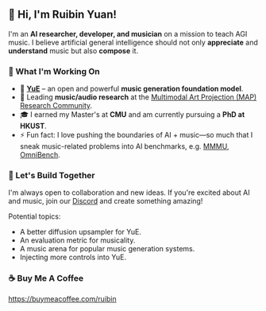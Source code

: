 <!--
**a43992899/a43992899** is a ✨ _special_ ✨ repository because its `README.md` (this file) appears on your GitHub profile.

Here are some ideas to get you started:

- 🔭 I’m currently working on ...
- 🌱 I’m currently learning ...
- 👯 I’m looking to collaborate on ...
- 🤔 I’m looking for help with ...
- 💬 Ask me about ...
- 📫 How to reach me: ...
- 😄 Pronouns: ...
- ⚡ Fun fact: ...
-->

## 👋 Hi, I'm Ruibin Yuan!  

I'm an **AI researcher, developer, and musician** on a mission to teach AGI music. I believe artificial general intelligence should not only **appreciate** and **understand** music but also **compose** it.  

### 🚀 What I'm Working On  
- 🎵 **[YuE](https://github.com/multimodal-art-projection/YuE)** – an open and powerful **music generation foundation model**.  
- 🎤 Leading **music/audio research** at the [Multimodal Art Projection (MAP) Research Community](https://huggingface.co/m-a-p). 
- 🎓 I earned my Master's at **CMU** and am currently pursuing a **PhD at HKUST**.  
- ⚡ Fun fact: I love pushing the boundaries of AI + music—so much that I sneak music-related problems into AI benchmarks, e.g. [MMMU](https://huggingface.co/datasets/MMMU/MMMU), [OmniBench](https://github.com/multimodal-art-projection/OmniBench).

### 🌟 Let's Build Together  
I'm always open to collaboration and new ideas. If you're excited about AI and music, join our [Discord](https://discord.gg/Z8ZHxS44uE) and create something amazing!

Potential topics:
- A better diffusion upsampler for YuE.
- An evaluation metric for musicality.
- A music arena for popular music generation systems.
- Injecting more controls into YuE.

### ☕ Buy Me A Coffee
https://buymeacoffee.com/ruibin

